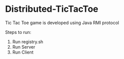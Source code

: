 # Distributed-TicTacToe
Tic Tac Toe game is developed using Java RMI protocol

Steps to run:
1.  Run registry.sh
2.  Run Server
3.  Run Client
